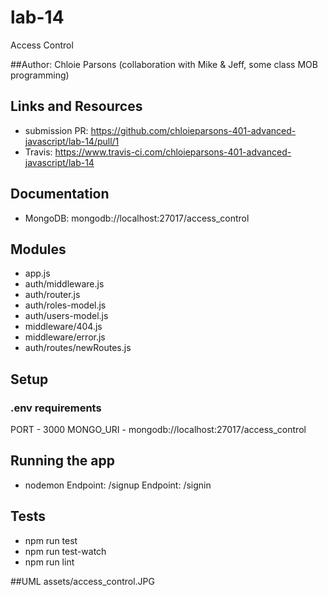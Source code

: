 # lab-14
Access Control

##Author: Chloie Parsons (collaboration with Mike & Jeff, some class MOB programming)

## Links and Resources
* submission PR: https://github.com/chloieparsons-401-advanced-javascript/lab-14/pull/1
* Travis: https://www.travis-ci.com/chloieparsons-401-advanced-javascript/lab-14

## Documentation
* MongoDB: mongodb://localhost:27017/access_control

## Modules
* app.js
* auth/middleware.js
* auth/router.js
* auth/roles-model.js
* auth/users-model.js
* middleware/404.js
* middleware/error.js
* auth/routes/newRoutes.js

## Setup
### .env requirements
PORT - 3000
MONGO_URI - mongodb://localhost:27017/access_control

## Running the app
* nodemon
Endpoint: /signup
Endpoint: /signin

## Tests
* npm run test
* npm run test-watch
* npm run lint

##UML
assets/access_control.JPG